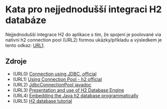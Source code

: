 # Kata pro nejjednodušší integraci H2 databáze
Nejjednodušší integrace H2 do aplikace s tím, že spojení je poolované via nativni h2 connection pool (URL2) formou ukázky/příkladu a výsledkem je tento odkaz: [URL1](http://www.claudiobernasconi.ch/2010/08/17/h2-embedded-java-db-getting-started/).

## Zdroje
+ (URL0) [Connection using JDBC, official](http://h2database.com/html/tutorial.html#connecting_using_jdbc)
+ (URL1) [Using Connection Pool - h2 official](http://h2database.com/html/tutorial.html#connection_pool)
+ (URL2) [JdbcConnectionPool javadoc](http://www.h2database.com/javadoc/org/h2/jdbcx/JdbcConnectionPool.html)
+ (URL3) [Presentation and use of H2 Database Engine](https://baptiste-wicht.com/posts/2010/08/presentation-usage-h2-database-engine.html)
+ (URL4) [Embedding the Java h2 database programmatically](http://codeblow.com/questions/embedding-the-java-h2-database-programmatically/)
+ (URL5) [H2 database tutorial](http://mastertheboss.com/jboss-server/jboss-datasource/h2-database-tutorial)
